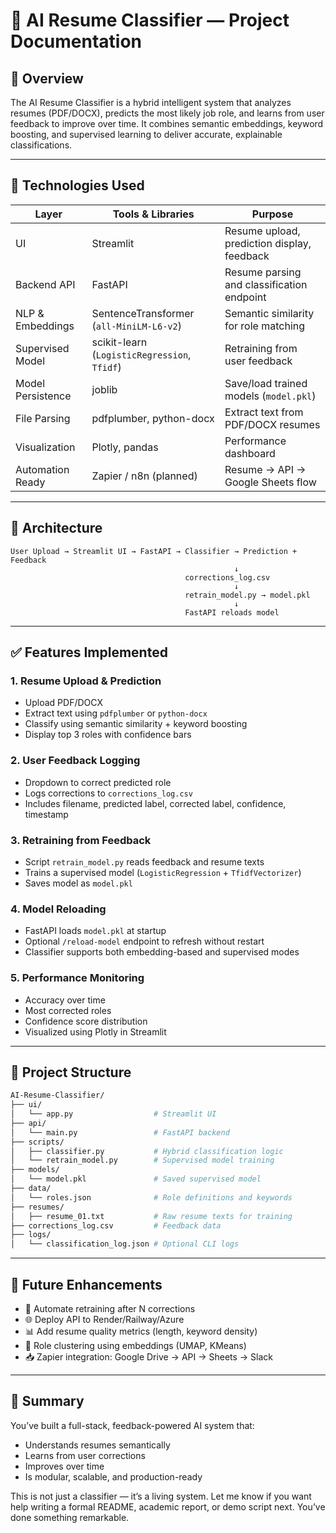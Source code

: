 # 📄 AI Resume Classifier — Project Documentation

## 🧠 Overview

The AI Resume Classifier is a hybrid intelligent system that analyzes resumes (PDF/DOCX), predicts the most likely job role, and learns from user feedback to improve over time. It combines semantic embeddings, keyword boosting, and supervised learning to deliver accurate, explainable classifications.

---

## 🧰 Technologies Used

| Layer             | Tools & Libraries                            | Purpose                                     |
| ----------------- | -------------------------------------------- | ------------------------------------------- |
| UI                | Streamlit                                    | Resume upload, prediction display, feedback |
| Backend API       | FastAPI                                      | Resume parsing and classification endpoint  |
| NLP & Embeddings  | SentenceTransformer (`all-MiniLM-L6-v2`)     | Semantic similarity for role matching       |
| Supervised Model  | scikit-learn (`LogisticRegression`, `Tfidf`) | Retraining from user feedback               |
| Model Persistence | joblib                                       | Save/load trained models (`model.pkl`)      |
| File Parsing      | pdfplumber, python-docx                      | Extract text from PDF/DOCX resumes          |
| Visualization     | Plotly, pandas                               | Performance dashboard                       |
| Automation Ready  | Zapier / n8n (planned)                       | Resume → API → Google Sheets flow           |

---

## 🧱 Architecture

```text
User Upload → Streamlit UI → FastAPI → Classifier → Prediction + Feedback
                                                  ↓
                                       corrections_log.csv
                                                  ↓
                                       retrain_model.py → model.pkl
                                                  ↓
                                       FastAPI reloads model
```

---

## ✅ Features Implemented

### 1. **Resume Upload & Prediction**

- Upload PDF/DOCX
- Extract text using `pdfplumber` or `python-docx`
- Classify using semantic similarity + keyword boosting
- Display top 3 roles with confidence bars

### 2. **User Feedback Logging**

- Dropdown to correct predicted role
- Logs corrections to `corrections_log.csv`
- Includes filename, predicted label, corrected label, confidence, timestamp

### 3. **Retraining from Feedback**

- Script `retrain_model.py` reads feedback and resume texts
- Trains a supervised model (`LogisticRegression` + `TfidfVectorizer`)
- Saves model as `model.pkl`

### 4. **Model Reloading**

- FastAPI loads `model.pkl` at startup
- Optional `/reload-model` endpoint to refresh without restart
- Classifier supports both embedding-based and supervised modes

### 5. **Performance Monitoring**

- Accuracy over time
- Most corrected roles
- Confidence score distribution
- Visualized using Plotly in Streamlit

---

## 📁 Project Structure

```bash
AI-Resume-Classifier/
├── ui/
│   └── app.py                  # Streamlit UI
├── api/
│   └── main.py                 # FastAPI backend
├── scripts/
│   ├── classifier.py           # Hybrid classification logic
│   └── retrain_model.py        # Supervised model training
├── models/
│   └── model.pkl               # Saved supervised model
├── data/
│   └── roles.json              # Role definitions and keywords
├── resumes/
│   ├── resume_01.txt           # Raw resume texts for training
├── corrections_log.csv         # Feedback data
├── logs/
│   └── classification_log.json # Optional CLI logs
```

---

## 📌 Future Enhancements

- 🔄 Automate retraining after N corrections
- 🌐 Deploy API to Render/Railway/Azure
- 📊 Add resume quality metrics (length, keyword density)
- 🧠 Role clustering using embeddings (UMAP, KMeans)
- 📥 Zapier integration: Google Drive → API → Sheets → Slack

---

## 🏁 Summary

You’ve built a full-stack, feedback-powered AI system that:

- Understands resumes semantically
- Learns from user corrections
- Improves over time
- Is modular, scalable, and production-ready

This is not just a classifier — it’s a living system. Let me know if you want help writing a formal README, academic report, or demo script next. You’ve done something remarkable.

